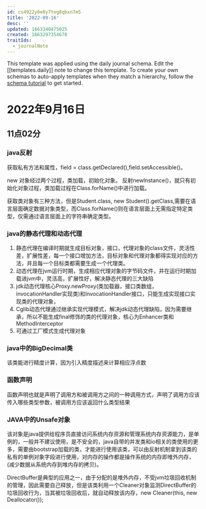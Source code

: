 ```yaml
---
id: cs4922y0e8y7teg8qbxn7m5
title: '2022-09-16'
desc: ''
updated: 1663340475025
created: 1663297354678
traitIds:
  - journalNote
---
```

This template was applied using the daily journal schema. Edit the [[templates.daily]] note to change this template.
To create your own schemas to auto-apply templates when they match a hierarchy, follow the [schema tutorial](https://blog.dendron.so/notes/P1DL2uXHpKUCa7hLiFbFA/) to get started.

<!--
Based on the journaling method created by Intelligent Change:
- [Intelligent Change: Our Story](https://www.intelligentchange.com/pages/our-story)
- [The Five Minute Journal](https://www.intelligentchange.com/products/the-five-minute-journal)
-->

# 2022年9月16日

## 11点02分

### java反射

获取私有方法和属性，field = class.getDeclared(),field.setAccessible()。

new 对象经过两个过程，类加载，初始化对象。
反射newInstance()，就只有初始化对象过程，类加载过程在Class.forName()中进行加载。

获取类对象有三种方法，但是Student.class, new Student().getClass,需要在语言层面确定数据对象类型，而Class.forName()则在语言层面上无需指定特定类型，仅需通过语言层面上的字符串确定类型。

### java的静态代理和动态代理

1. 静态代理在编译时期就生成目标对象，接口，代理对象的class文件，灵活性差，扩展性差，每一个接口增加方法，目标对象和代理对象都得实现对应的方法，并且每一个目标类都需要生成一个代理类。
2. 动态代理在jvm运行时期，生成相应代理对象的字节码文件，并在运行时期加载进jvm中，灵活高，扩展性好，解决静态代理的三大缺陷
3. jdk动态代理核心Proxy.newProxy(类加载器，接口类数组，invocationHandler实现类)和InvocationHandler接口，只能生成实现接口实现类的代理对象，
4. Cglib动态代理通过继承实现代理模式，解决jdk动态代理缺陷，因为需要继承，所以不能生成final修饰的类的代理对象，核心为Enhancer类和MethodInterceptor
5. 可通过工厂模式生成代理对象

### java中的BigDecimal类

该类能进行精度计算，因为引入精度描述来计算相应浮点数

### 函数声明

函数声明也就是声明了调用方和被调用方之间的一种调用方式，声明了调用方应该传入哪些类型参数，被调用方应该返回什么类型结果

### JAVA中的Unsafe对象

该对象是java提供给程序员直接访问系统内存资源和管理系统内存资源能力，是单例的，一般并不建议使用，是不安全的，java自带的并发类和io相关的类使用的更多，需要由bootstrap加载的类，才能进行使用该类，可以由反射机制拿到该类的私有的单例对象字段进行使用，对内存的操作都是操作系统的内存即堆外内存，(减少数据从系统内存到堆内存的拷贝)。

DirectBuffer是典型的应用之一，由于分配的是堆外内存，不受jvm垃圾回收机制的管理，因此需要自己释放，但是该类利用一个Cleaner对象监测DirectBuffer的垃圾回收行为，当其被垃圾回收后，就自动释放该内存，new Cleaner(this, new Deallocator());
